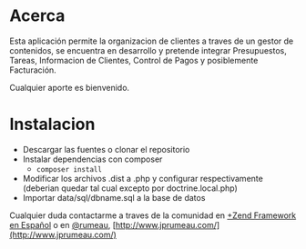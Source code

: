 # Acerca #

Esta aplicación permite la organizacion de clientes a traves de un gestor de contenidos, se encuentra en desarrollo y pretende integrar Presupuestos, Tareas, Informacion de Clientes, Control de Pagos y posiblemente Facturación.

Cualquier aporte es bienvenido.

# Instalacion #


* Descargar las fuentes o clonar el repositorio
* Instalar dependencias con composer
    * `composer install`
* Modificar los archivos .dist a .php y configurar respectivamente (deberian quedar tal cual excepto por doctrine.local.php)
* Importar data/sql/dbname.sql a la base de datos


Cualquier duda contactarme a traves de la comunidad en [+Zend Framework en Español](https://plus.google.com/communities/105545119635176234135)
o en [@rumeau](https://twitter.com/rumeau), [http://www.jprumeau.com/](http://www.jprumeau.com/)
